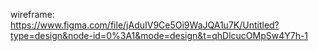 wireframe: https://www.figma.com/file/jAduIV9Ce5Oi9WaJQA1u7K/Untitled?type=design&node-id=0%3A1&mode=design&t=qhDlcucOMpSw4Y7h-1